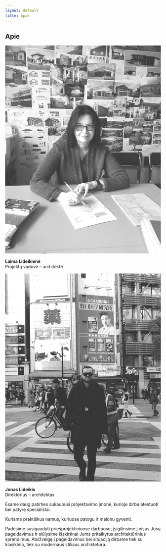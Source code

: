 ```yaml
---
layout: default
title: Apie
---
```

<div class="text-container pad-top">
  <h2>Apie</h2>
  <div class="about-grid container">
  	<div class="row">
	  <div class="col-xs-12 col-sm-6">
	  	<img src="img/laima_bw.jpg">
	  	<p><b>Laima Lideikienė</b><br/>Projektų vadovė – architektė</p>
	  </div>
	  <div class="col-xs-12 col-sm-6">
	  	<img src="img/jonas_bw.jpg">
	  	<p><b>Jonas Lideikis</b><br/>Direktorius – architektas</p>
	  </div>
	</div>
  </div>
  
  <p>Esame daug patirties sukaupusi projektavimo įmonė, kurioje dirba atestuoti bei patyrę specialistai.</p>
  <p>Kuriame praktiškus namus, kuriuose patogu ir malonu gyventi.</p>
  <p>Padėsime susigaudyti priešprojektiniuose darbuose, įsigilinsime į visus Jūsų pageidavimus ir siūlysime išskirtinai Jums pritaikytus architektūrinius sprendimus. Atsižvelgę į pageidavimus bei situaciją dirbame tiek su klasikinio, tiek su modernaus stiliaus archiktetūra.</p>
</div>
